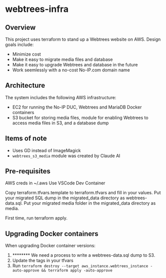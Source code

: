 # webtrees-infra

## Overview
This project uses terraform to stand up a Webtrees website on AWS. Design goals include:
* Minimize cost
* Make it easy to migrate media files and database
* Make it easy to upgrade Webtrees and database in the future
* Work seemlessly with a no-cost No-IP.com domain name

## Architecture
The system includes the following AWS infrastructure:
* EC2 for running the No-IP DUC, Webtrees and MariaDB Docker containers
* S3 bucket for storing media files, module for enabling Webtrees to access media files in S3, and a database dump

## Items of note
* Uses GD instead of ImageMagick
* `webtrees_s3_media` module was created by Claude AI

## Pre-requisites
AWS creds in ~/.aws
Use VSCode Dev Container

Copy terraform.tfvars.template to terraform.tfvars and fill in your values.
Put your migrated SQL dump in the migrated_data directory as webtrees-data.sql.
Put your migrated media folder in the migrated_data directory as media.

First time, run terraform apply.

## Upgrading Docker containers
When upgrading Docker container versions:
1. ******** We need a process to write a webtrees-data.sql dump to S3.
1. Update the tags in your tfvars
1. Run `terraform destroy --target aws_instance.webtrees_instance -auto-approve && terraform apply -auto-approve`

